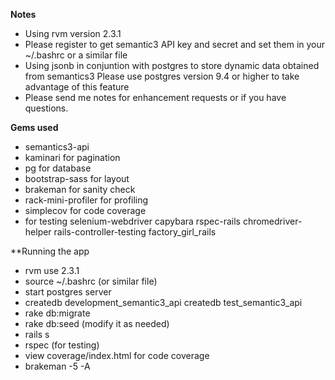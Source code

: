 **Notes**
- Using rvm version 2.3.1
- Please register to get semantic3 API key and secret 
  and set them in your ~/.bashrc or a similar file
- Using jsonb in conjuntion with postgres 
  to store dynamic data obtained from semantics3
  Please use postgres version 9.4 or higher to take 
  advantage of this feature
- Please send me notes for enhancement requests or if you have
  questions.

**Gems used**
- semantics3-api 
- kaminari for pagination
- pg for database
- bootstrap-sass for layout
- brakeman for sanity check
- rack-mini-profiler for profiling
- simplecov for code coverage
- for testing
  selenium-webdriver
  capybara
  rspec-rails
  chromedriver-helper
  rails-controller-testing
  factory_girl_rails

**Running the app
- rvm use 2.3.1
- source ~/.bashrc (or similar file)
- start postgres server
- createdb development_semantic3_api
  createdb test_semantic3_api
- rake db:migrate
- rake db:seed (modify it as needed)
- rails s
- rspec (for testing)
- view coverage/index.html for code coverage
- brakeman -5 -A


